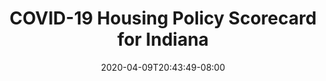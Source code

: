---
title: "COVID-19 Housing Policy Scorecard for Indiana"
date: 2020-04-09T20:43:49-08:00
layout: single
type: covid-policy-rankings
state_abbrev: in # use state abbreviation.
state_title: Indiana
photoCredit:
hasSubnav: true
socialDescription: COVID-19 Housing Policy Scorecard for Indiana
description: See how Indiana ranks in our nationwide scorecard of housing policies in response to COVID-19.
url: /covid-policy-rankings/in
aliases:
    - /covid-policy-rankings/in
    - /covid-policy-rankings/indiana
    - /es/covid-policy-rankings/in
    - /es/covid-policy-rankings/indiana
---